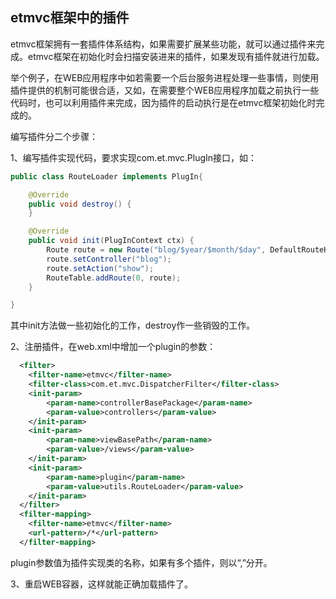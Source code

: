 ## etmvc框架中的插件

etmvc框架拥有一套插件体系结构，如果需要扩展某些功能，就可以通过插件来完成。etmvc框架在初始化时会扫描安装进来的插件，如果发现有插件就进行加载。

举个例子，在WEB应用程序中如若需要一个后台服务进程处理一些事情，则使用插件提供的机制可能很合适，又如，在需要整个WEB应用程序加载之前执行一些代码时，也可以利用插件来完成，因为插件的启动执行是在etmvc框架初始化时完成的。

编写插件分二个步骤：

1、编写插件实现代码，要求实现com.et.mvc.PlugIn接口，如：

```java
public class RouteLoader implements PlugIn{

	@Override
	public void destroy() {
	}

	@Override
	public void init(PlugInContext ctx) {
		Route route = new Route("blog/$year/$month/$day", DefaultRouteHandler.class);
		route.setController("blog");
		route.setAction("show");
		RouteTable.addRoute(0, route);
	}

}
```

其中init方法做一些初始化的工作，destroy作一些销毁的工作。

2、注册插件，在web.xml中增加一个plugin的参数：

```xml
  <filter>
  	<filter-name>etmvc</filter-name>
  	<filter-class>com.et.mvc.DispatcherFilter</filter-class>
  	<init-param>
  		<param-name>controllerBasePackage</param-name>
  		<param-value>controllers</param-value>
  	</init-param>
  	<init-param>
  		<param-name>viewBasePath</param-name>
  		<param-value>/views</param-value>
  	</init-param>
  	<init-param>
  		<param-name>plugin</param-name>
  		<param-value>utils.RouteLoader</param-value>
  	</init-param>
  </filter>
  <filter-mapping>
  	<filter-name>etmvc</filter-name>
  	<url-pattern>/*</url-pattern>
  </filter-mapping>
```

plugin参数值为插件实现类的名称，如果有多个插件，则以“,”分开。

3、重启WEB容器，这样就能正确加载插件了。
